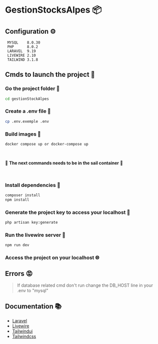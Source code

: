 # GestionStocksAlpes 📦

## Configuration ⚙️

```
 MYSQL    8.0.30
 PHP      8.0.2 
 LARAVEL  9.19 
 LIVEWIRE 2.10 
 TAILWIND 3.1.8
 ```
 
        
## Cmds to launch the project 🚀

### Go the project folder 📂
```bash
cd gestionStockAlpes
```
### Create a .env file :page_facing_up:
```bash
cp .env.exemple .env
```
### Build images 🐳
```bash
docker compose up or docker-compose up
```
<br /> 

🚨  **The next commands needs to be in the sail container** 🚨

<br />  

### Install dependencies 🐡
```bash
composer install
npm install
```
### Generate the project key to access your localhost 🔑
```bash
php artisan key:generate
```

### Run the livewire server :octopus:
```bash
npm run dev
```
  
### Access the project on your localhost 🌐
  
  
## Errors :rage:

> If database related cmd don't run change the DB_HOST line in your .env to "mysql"

## Documentation 📚
* [Laravel](https://laravel.com/docs/9.x)
* [Livewire](https://laravel-livewire.com/docs/2.x/quickstart)
* [Tailwindui](https://tailwindui.com/documentation)
* [Tailwindcss](https://tailwindcss.com/docs/utility-first)
